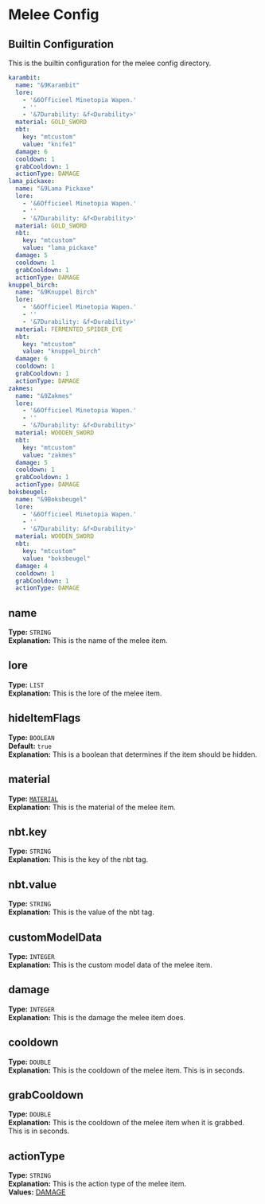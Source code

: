 # Melee Config

## Builtin Configuration
This is the builtin configuration for the melee config directory.

```yaml
karambit:
  name: "&9Karambit"
  lore:
    - '&6Officieel Minetopia Wapen.'
    - ''
    - '&7Durability: &f<Durability>'
  material: GOLD_SWORD
  nbt:
    key: "mtcustom"
    value: "knife1"
  damage: 6
  cooldown: 1
  grabCooldown: 1
  actionType: DAMAGE
lama_pickaxe:
  name: "&9Lama Pickaxe"
  lore:
    - '&6Officieel Minetopia Wapen.'
    - ''
    - '&7Durability: &f<Durability>'
  material: GOLD_SWORD
  nbt:
    key: "mtcustom"
    value: "lama_pickaxe"
  damage: 5
  cooldown: 1
  grabCooldown: 1
  actionType: DAMAGE
knuppel_birch:
  name: "&9Knuppel Birch"
  lore:
    - '&6Officieel Minetopia Wapen.'
    - ''
    - '&7Durability: &f<Durability>'
  material: FERMENTED_SPIDER_EYE
  nbt:
    key: "mtcustom"
    value: "knuppel_birch"
  damage: 6
  cooldown: 1
  grabCooldown: 1
  actionType: DAMAGE
zakmes:
  name: "&9Zakmes"
  lore:
    - '&6Officieel Minetopia Wapen.'
    - ''
    - '&7Durability: &f<Durability>'
  material: WOODEN_SWORD
  nbt:
    key: "mtcustom"
    value: "zakmes"
  damage: 5
  cooldown: 1
  grabCooldown: 1
  actionType: DAMAGE
boksbeugel:
  name: "&9Boksbeugel"
  lore:
    - '&6Officieel Minetopia Wapen.'
    - ''
    - '&7Durability: &f<Durability>'
  material: WOODEN_SWORD
  nbt:
    key: "mtcustom"
    value: "boksbeugel"
  damage: 4
  cooldown: 1
  grabCooldown: 1
  actionType: DAMAGE
```

## name
**Type:** ``STRING``\
**Explanation:** This is the name of the melee item.

## lore
**Type:** ``LIST``\
**Explanation:** This is the lore of the melee item.

## hideItemFlags
**Type:** ``BOOLEAN``\
**Default:** ``true``\
**Explanation:** This is a boolean that determines if the item should be hidden.

## material
**Type:** [``MATERIAL``](https://github.com/CryptoMorin/XSeries/blob/master/src/main/java/com/cryptomorin/xseries/XMaterial.java) \
**Explanation:** This is the material of the melee item.

## nbt.key
**Type:** ``STRING``\
**Explanation:** This is the key of the nbt tag.

## nbt.value
**Type:** ``STRING``\
**Explanation:** This is the value of the nbt tag.

## customModelData
**Type:** ``INTEGER``\
**Explanation:** This is the custom model data of the melee item.

## damage
**Type:** ``INTEGER``\
**Explanation:** This is the damage the melee item does.

## cooldown
**Type:** ``DOUBLE``\
**Explanation:** This is the cooldown of the melee item. This is in seconds.

## grabCooldown
**Type:** ``DOUBLE``\
**Explanation:** This is the cooldown of the melee item when it is grabbed. This is in seconds.

## actionType
**Type:** ``STRING``\
**Explanation:** This is the action type of the melee item.\
**Values:** [DAMAGE](https://github.com/Jazzkuh/Gunshell/blob/master/src/main/java/com/jazzkuh/gunshell/api/enums/BuiltinMeleeActionType.java)